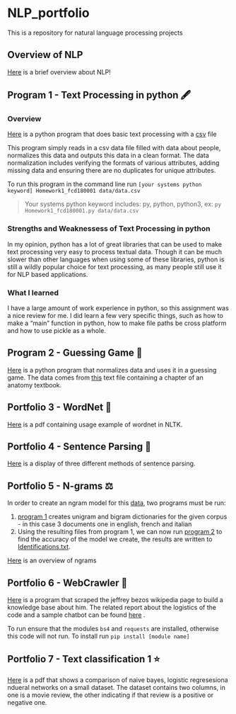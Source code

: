 # NLP_portfolio
This is a repository for natural language processing projects

## Overview of NLP
[Here](pdfs/Overview_of_NLP.pdf) is a brief overview about NLP!

## Program 1 - Text Processing in python :fountain_pen:

### Overview
[Here](Python_Text_Processing/Homework1_fcd180001.py) is a python program that does basic text processing with a [csv](Python_Text_Processing/data/data.csv) file

This program simply reads in a csv data file filled with data about people, normalizes this data and outputs this data in a clean format. The data normalization includes verifying the formats of various attributes, adding missing data and ensuring there are no duplicates for unique attributes.

To run this program in the command line run 
`[your systems python keyword] Homework1_fcd180001 data/data.csv`
>Your systems python keyword includes: py, python, python3, ex: `py Homework1_fcd180001.py data/data.csv`

### Strengths and Weaknessess of Text Processing in python

In my opinion, python has a lot of great libraries that can be used to make text processing very easy to process textual data. Though it can be much slower than other languages when using some of these libraries, python is still a wildly popular choice for text processing, as many people still use it for NLP based applications.

### What I learned
I have a large amount of work experience in python, so this assignment was a nice review for me. I did learn a few very specific things, such as how to make a “main” function in python, how to make file paths be cross platform and how to use pickle as a whole.

## Program 2 - Guessing Game :dart:
[Here](Guessing_Game/Hw2_fcd180001.py) is a python program that normalizes data and uses it in a guessing game. The data comes from [this](Guessing_Game/anat19.txt) text file containing a chapter of an anatomy textbook.

## Portfolio 3 - WordNet :goal_net:
[Here](pdfs/WordNet.pdf) is a pdf containing usage example of wordnet in NLTK. 

## Portfolio 4 - Sentence Parsing :page_with_curl:
[Here](pdfs/sentence_parsing.pdf) is a display of three different methods of sentence parsing. 

## Portfolio 5 - N-grams :balance_scale:
In order to create an ngram model for this [data](Ngram/data), two programs must be run:

1. [program 1](Ngram/ngram_program1.py) creates unigram and bigram dictionaries for the given corpus - in this case 3 documents one in english, french and italian
2. Using the resulting files from program 1, we can now run [program 2](Ngram/ngram_program2.py) to find the accuracy of the model we create, the results are written to [Identifications.txt](Ngram/Identifications.txt).
   
[Here](Ngram/Ngrams_Narrative.pdf) is an overview of ngrams

## Portfolio 6 - WebCrawler :bug:
[Here](webcrawler/webcrawler.py) is a program that scraped the jeffrey bezos wikipedia page to build a knowledge base about him. The related report about the logistics of the code and a sample chatbot can be found [here](pdfs/Web_Scraper_Report.pdf) .

To run ensure that the modules `bs4` and `requests` are installed, otherwise this code will not run. To install run `pip install [module name]`

## Portfolio 7 - Text classification 1 :star:
[Here](pdfs/TextClassification1.pdf) is a pdf that shows a comparison of naive bayes, logistic regresesiona ndueral networks on a small dataset. The dataset contains two columns, in one is a movie review, the other indicating if that review is a positive or negative one.